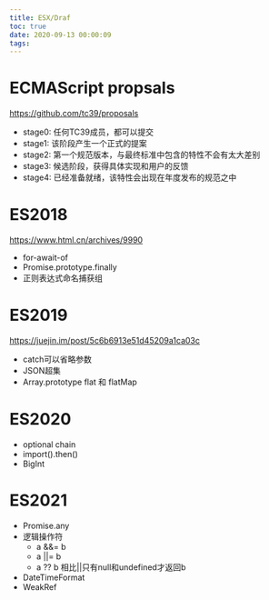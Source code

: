 ```yaml
---
title: ESX/Draf
toc: true
date: 2020-09-13 00:00:09
tags:
---
```


# ECMAScript propsals
https://github.com/tc39/proposals
* stage0:	任何TC39成员，都可以提交
* stage1: 该阶段产生一个正式的提案
* stage2: 第一个规范版本，与最终标准中包含的特性不会有太大差别
* stage3: 候选阶段，获得具体实现和用户的反馈
* stage4: 已经准备就绪，该特性会出现在年度发布的规范之中

# ES2018
https://www.html.cn/archives/9990
* for-await-of
* Promise.prototype.finally
* 正则表达式命名捕获组


# ES2019
https://juejin.im/post/5c6b6913e51d45209a1ca03c
* catch可以省略参数
* JSON超集
* Array.prototype flat 和 flatMap


# ES2020
* optional chain
* import().then()
* BigInt

# ES2021
* Promise.any
* 逻辑操作符
  * a &&= b
  * a ||= b
  * a ?? b     相比||只有null和undefined才返回b
* DateTimeFormat
* WeakRef
